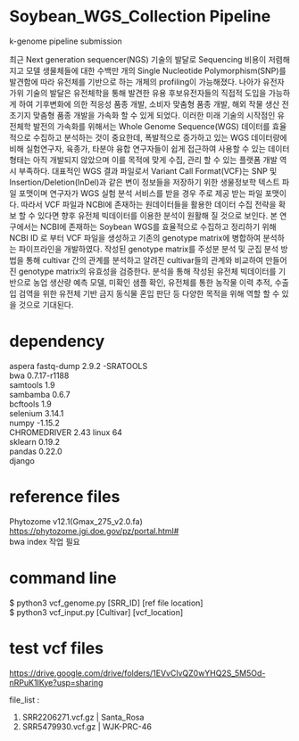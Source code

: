 # Soybean_WGS_Collection Pipeline
k-genome pipeline submission </br>


 최근 Next generation sequencer(NGS) 기술의 발달로 Sequencing 비용이 저렴해지고 모델 생물체들에 대한 수백만 개의 Single Nucleotide Polymorphism(SNP)를 발견함에 따라 유전체를 기반으로 하는 개체의 profiling이 가능해졌다. 나아가 유전자 가위 기술의 발달은 유전체학을 통해 발견한 유용 후보유전자들의 직접적 도입을 가능하게 하여 기후변화에 의한 적응성 품종 개발, 소비자 맞춤형 품종 개발, 해외 작물 생산 전초기지 맞춤형 품종 개발을 가속화 할 수 있게 되었다. 이러한 미래 기술의 시작점인 유전체학 발전의 가속화를 위해서는 Whole Genome Sequence(WGS) 데이터를 효율적으로 수집하고 분석하는 것이 중요한데, 폭발적으로 증가하고 있는 WGS 데이터량에 비해 실험연구자, 육종가, 타분야 융합 연구자들이 쉽게 접근하여 사용할 수 있는 데이터 형태는 아직 개발되지 않았으며 이를 목적에 맞게 수집, 관리 할 수 있는 플랫폼 개발 역시 부족하다. 대표적인 WGS 결과 파일로서 Variant Call Format(VCF)는 SNP 및 Insertion/Deletion(InDel)과 같은 변이 정보들을 저장하기 위한 생물정보학 텍스트 파일 포맷이며 연구자가 WGS 실험 분석 서비스를 받을 경우 주로 제공 받는 파일 포맷이다. 따라서 VCF 파일과 NCBI에 존재하는 원데이터들을 활용한 데이터 수집 전략을 확보 할 수 있다면 향후 유전체 빅데이터를 이용한 분석이 원활해 질 것으로 보인다. 본 연구에서는 NCBI에 존재하는 Soybean WGS를 효율적으로 수집하고 정리하기 위해 NCBI ID 로 부터 VCF 파일을 생성하고 기존의 genotype matrix에 병합하여 분석하는 파이프라인을 개발하였다. 작성된 genotype matrix를 주성분 분석 및 군집 분석 방법을 통해 cultivar 간의 관계를 분석하고 알려진 cultivar들의 관계와 비교하여 만들어진 genotype matrix의 유효성을 검증한다. 분석을 통해 작성된 유전체 빅데이터를 기반으로 농업 생산량 예측 모델, 미확인 샘플 확인, 유전체를 통한 농작물 이력 추적, 수출입 검역을 위한 유전체 기반 금지 동식물 혼입 판단 등 다양한 목적을 위해 역할 할 수 있을 것으로 기대된다.

# dependency

aspera fastq-dump 2.9.2 -SRATOOLS </br>
bwa 0.7.17-r1188 </br>
samtools 1.9 </br>
sambamba 0.6.7 </br>
bcftools 1.9 </br>
selenium 3.14.1 </br>
numpy -1.15.2 </br>
CHROMEDRIVER 2.43 linux 64 </br>
sklearn 0.19.2 </br>
pandas 0.22.0 </br>
django 

# reference files
Phytozome v12.1(Gmax_275_v2.0.fa) https://phytozome.jgi.doe.gov/pz/portal.html# </br>
bwa index 작업 필요 </br>

# command line 
$ python3 vcf_genome.py [SRR_ID] [ref file location] </br>
$ python3 vcf_input.py [Cultivar] [vcf_location]

# test vcf files

https://drive.google.com/drive/folders/1EVvClvQZ0wYHQ2S_5M5Od-nRPuK1IKye?usp=sharing </br>

file_list : 
1. SRR2206271.vcf.gz | Santa_Rosa
2. SRR5479930.vcf.gz | WJK-PRC-46
